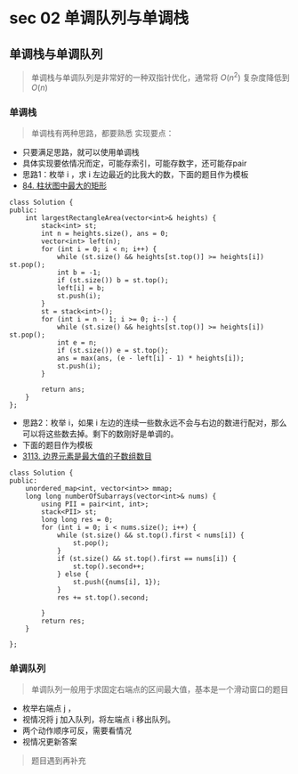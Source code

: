 # sec 02 单调队列与单调栈

## 单调栈与单调队列
> 单调栈与单调队列是非常好的一种双指针优化，通常将 $O(n^2)$ 复杂度降低到 $O(n)$


### 单调栈
> 单调栈有两种思路，都要熟悉
实现要点：
* 只要满足思路，就可以使用单调栈
* 具体实现要依情况而定，可能存索引，可能存数字，还可能存pair
* 思路1：枚举 i ，求 i 左边最近的比我大的数，下面的题目作为模板
* [84. 柱状图中最大的矩形](https://leetcode.cn/problems/largest-rectangle-in-histogram/description/)
```
class Solution {
public:
    int largestRectangleArea(vector<int>& heights) {
        stack<int> st;
        int n = heights.size(), ans = 0;
        vector<int> left(n);
        for (int i = 0; i < n; i++) {
            while (st.size() && heights[st.top()] >= heights[i]) st.pop();
            int b = -1;
            if (st.size()) b = st.top();
            left[i] = b;
            st.push(i);
        }
        st = stack<int>();
        for (int i = n - 1; i >= 0; i--) {
            while (st.size() && heights[st.top()] >= heights[i]) st.pop();
            int e = n;
            if (st.size()) e = st.top();
            ans = max(ans, (e - left[i] - 1) * heights[i]);
            st.push(i);
        }

        return ans;
    }
};
```


* 思路2：枚举 i，如果 i 左边的连续一些数永远不会与右边的数进行配对，那么可以将这些数去掉。剩下的数刚好是单调的。
* 下面的题目作为模板
* [3113. 边界元素是最大值的子数组数目](https://leetcode.cn/problems/find-the-number-of-subarrays-where-boundary-elements-are-maximum/description/)
```
class Solution {
public:
    unordered_map<int, vector<int>> mmap;
    long long numberOfSubarrays(vector<int>& nums) {
        using PII = pair<int, int>;
        stack<PII> st;
        long long res = 0;
        for (int i = 0; i < nums.size(); i++) {
            while (st.size() && st.top().first < nums[i]) {
                st.pop();
            }
            if (st.size() && st.top().first == nums[i]) {
                st.top().second++;
            } else {
                st.push({nums[i], 1});
            }
            res += st.top().second;
            
        }
        return res;
    }

};
```


### 单调队列
> 单调队列一般用于求固定右端点的区间最大值，基本是一个滑动窗口的题目
* 枚举右端点 j ，
* 视情况将 j 加入队列，将左端点 i 移出队列。
* 两个动作顺序可反，需要看情况
* 视情况更新答案
> 题目遇到再补充